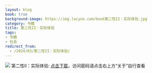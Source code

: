 ```yaml
---
layout: blog
book: true
background-image: https://img.locyoo.com/book第二性II：实际体验.jpg
category: 书籍
title: 第二性II：实际体验
tags:
- 书籍
- 社会
redirect_from:
  - /2024/03/第二性II：实际体验/
---
```

![](https://img.locyoo.com/book第二性II：实际体验.jpg)
第二性II：实际体验: <a name = "ref1" href="https://url18.ctfile.com/f/50983618-1345404499-fd9039?p=3619">点击下载</a>，访问密码请点击右上方“关于”自行查看